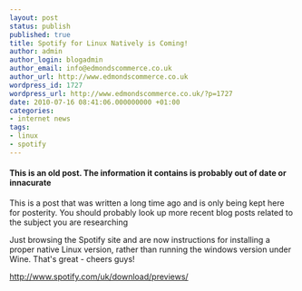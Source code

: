```yaml
---
layout: post
status: publish
published: true
title: Spotify for Linux Natively is Coming!
author: admin
author_login: blogadmin
author_email: info@edmondscommerce.co.uk
author_url: http://www.edmondscommerce.co.uk
wordpress_id: 1727
wordpress_url: http://www.edmondscommerce.co.uk/?p=1727
date: 2010-07-16 08:41:06.000000000 +01:00
categories:
- internet news
tags:
- linux
- spotify
---
```

<div class="oldpost"><h4>This is an old post. The information it contains is probably out of date or innacurate</h4>
<p>
This is a post that was written a long time ago and is only being kept here for posterity.
You should probably look up more recent blog posts related to the subject you are researching
</p>
</div>
Just browsing the Spotify site and are now instructions for installing a proper native Linux version, rather than running the windows version under Wine. That's great - cheers guys!

<a href="http://www.spotify.com/uk/download/previews/">http://www.spotify.com/uk/download/previews/</a>
